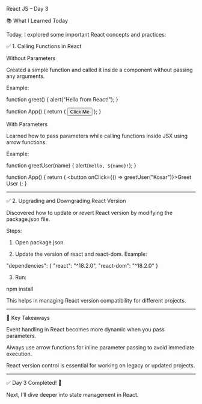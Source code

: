 React JS – Day 3

📚 What I Learned Today

Today, I explored some important React concepts and practices:

✅ 1. Calling Functions in React

Without Parameters

Created a simple function and called it inside a component without passing any arguments.

Example:

function greet() {
  alert("Hello from React!");
}

function App() {
  return (
    <button onClick={greet}>Click Me</button>
  );
}


With Parameters

Learned how to pass parameters while calling functions inside JSX using arrow functions.

Example:

function greetUser(name) {
  alert(`Hello, ${name}!`);
}

function App() {
  return (
    <button onClick={() => greetUser("Kosar")}>Greet User</button>
  );
}




---

✅ 2. Upgrading and Downgrading React Version

Discovered how to update or revert React version by modifying the package.json file.

Steps:

1. Open package.json.


2. Update the version of react and react-dom.
Example:

"dependencies": {
  "react": "^18.2.0",
  "react-dom": "^18.2.0"
}


3. Run:

npm install



This helps in managing React version compatibility for different projects.



---

🔗 Key Takeaways

Event handling in React becomes more dynamic when you pass parameters.

Always use arrow functions for inline parameter passing to avoid immediate execution.

React version control is essential for working on legacy or updated projects.



---

✅ Day 3 Completed! 🚀

Next, I’ll dive deeper into state management in React.

